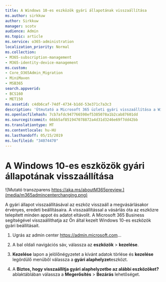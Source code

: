 ```yaml
---
title: A Windows 10-es eszközök gyári állapotának visszaállítása
ms.author: sirkkuw
author: Sirkkuw
manager: scotv
audience: Admin
ms.topic: article
ms.service: o365-administration
localization_priority: Normal
ms.collection:
- M365-subscription-management
- M365-identity-device-management
ms.custom:
- Core_O365Admin_Migration
- MiniMaven
- MSB365
search.appverid:
- BCS160
- MET150
ms.assetid: c4db6caf-74df-4734-b1dd-53e371c7a3c3
description: 'Útmutató a Microsoft 365 üzleti gyári visszaállítása a Windows 10 eszközök. '
ms.openlocfilehash: 7cb7afdc947766598ef5385078a1b2cab87601dd
ms.sourcegitcommit: 66bb5af851947078872a4d31d3246e69f7dd42bb
ms.translationtype: MT
ms.contentlocale: hu-HU
ms.lasthandoff: 05/15/2019
ms.locfileid: "34074470"
---
```

# <a name="reset-windows-10-devices-to-their-factory-settings"></a>A Windows 10-es eszközök gyári állapotának visszaállítása

![Mutató transzparens https://aka.ms/aboutM365preview.](media/m365admincenterchanging.png)

A gyári állapot visszaállításával az eszköz visszaáll a megvásárlásakor érvényes, eredeti beállításaira. A visszaállítással a vásárlás óta az eszközre telepített minden appot és adatot eltávolít. A Microsoft 365 Business segítségével visszaállíthatja az Ön által kezelt Windows 10-es eszközök gyári beállításait.
  
1. Ugrás az admin center <a href="https://go.microsoft.com/fwlink/p/?linkid=837890" target="_blank">https://admin.microsoft.com</a>... 
    
2. A bal oldali navigációs sáv, válassza az **eszközök** \> **kezelése**.

3. **Kezelése** lapon a jelölőnégyzetet a kívánt adatok törlése és **kezelése** legördülő menüből válassza a **gyári alaphelyzet**eszközt.
    
4. A **Biztos, hogy visszaállítja gyári alaphelyzetbe az alábbi eszközöket?** ablaktáblában válassza a **Megerősítés** \> **Bezárás** lehetőséget.
    
  


